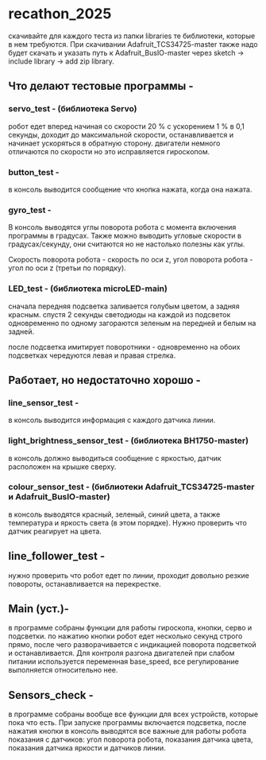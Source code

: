 # recathon_2025
скачивайте для каждого теста из папки libraries те библиотеки, которые в нем требуются. При скачивании Adafruit_TCS34725-master также надо будет скачать и указать путь к Adafruit_BusIO-master через sketch -> include library -> add zip library.

## Что делают тестовые программы - 
### servo_test - (библиотека Servo)
робот едет вперед начиная со скорости 20 % с ускорением 1 % в 0,1 секунды, доходит до максимальной скорости, останавливается и начинает ускоряться в обратную сторону. двигатели немного отличаются по скорости но это исправляется гироскопом.
### button_test - 
в консоль выводится сообщение что кнопка нажата, когда она нажата.
### gyro_test - 
В консоль выводятся углы поворота робота с момента включения программы в градусах.
Также можно выводить угловые скорости в градусах/секунду, они считаются но не настолько полезны как углы.

Скорость поворота робота - скорость по оси z, угол поворота робота - угол по оси z (третьи по порядку).
### LED_test - (библиотека microLED-main)
сначала передняя подсветка заливается голубым цветом, а задняя красным. 
спустя 2 секунды светодиоды на каждой из подсветок одновременно по одному загораются зеленым на передней и белым на задней.

после подсветка имитирует поворотники - одновременно на обоих подсветках чередуются левая и правая стрелка.
## Работает, но недостаточно хорошо - 
### line_sensor_test - 
в консоль выводится информация с каждого датчика линии. 
### light_brightness_sensor_test - (библиотека BH1750-master)
в консоль должно выводиться сообщение с яркостью, датчик расположен на крышке сверху. 

### colour_sensor_test - (библиотеки Adafruit_TCS34725-master и Adafruit_BusIO-master)
в консоль выводятся красный, зеленый, синий цвета, а также температура и яркость света (в этом порядке).
Нужно проверить что датчик реагирует на цвета.

## line_follower_test - 
нужно проверить что робот едет по линии, проходит довольно резкие повороты, останавливается на перекрестке.

## Main (уст.)- 
в программе собраны функции для работы гироскопа, кнопки, серво и подсветки. по нажатию кнопки робот едет несколько секунд строго прямо, после чего разворачивается с индикацией поворота подсветкой и останавливается. Для контроля разгона двигателей при слабом питании используется переменная base_speed, все регулирование выполняется относительно нее.

## Sensors_check - 
в программе собраны вообще все функции для всех устройств, которые пока что есть. При запуске программы включается подсветка, после нажатия кнопки в консоль выводятся все важные для работы робота показания с датчиков: угол поворота робота, показания датчика цвета, показания датчика яркости и датчиков линии.
